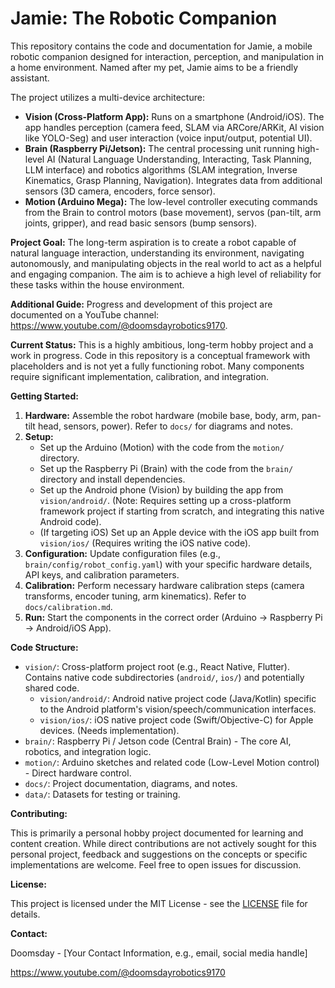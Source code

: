 # Jamie: The Robotic Companion

This repository contains the code and documentation for Jamie, a mobile robotic companion designed for interaction, perception, and manipulation in a home environment. Named after my pet, Jamie aims to be a friendly assistant.

The project utilizes a multi-device architecture:
- **Vision (Cross-Platform App):** Runs on a smartphone (Android/iOS). The app handles perception (camera feed, SLAM via ARCore/ARKit, AI vision like YOLO-Seg) and user interaction (voice input/output, potential UI).
- **Brain (Raspberry Pi/Jetson):** The central processing unit running high-level AI (Natural Language Understanding, Interacting, Task Planning, LLM interface) and robotics algorithms (SLAM integration, Inverse Kinematics, Grasp Planning, Navigation). Integrates data from additional sensors (3D camera, encoders, force sensor).
- **Motion (Arduino Mega):** The low-level controller executing commands from the Brain to control motors (base movement), servos (pan-tilt, arm joints, gripper), and read basic sensors (bump sensors).

**Project Goal:**
The long-term aspiration is to create a robot capable of natural language interaction, understanding its environment, navigating autonomously, and manipulating objects in the real world to act as a helpful and engaging companion. The aim is to achieve a high level of reliability for these tasks within the house environment.

**Additional Guide:**
Progress and development of this project are documented on a YouTube channel: https://www.youtube.com/@doomsdayrobotics9170.

**Current Status:**
This is a highly ambitious, long-term hobby project and a work in progress. Code in this repository is a conceptual framework with placeholders and is not yet a fully functioning robot. Many components require significant implementation, calibration, and integration.

**Getting Started:**

1.  **Hardware:** Assemble the robot hardware (mobile base, body, arm, pan-tilt head, sensors, power). Refer to `docs/` for diagrams and notes.
2.  **Setup:**
    *   Set up the Arduino (Motion) with the code from the `motion/` directory.
    *   Set up the Raspberry Pi (Brain) with the code from the `brain/` directory and install dependencies.
    *   Set up the Android phone (Vision) by building the app from `vision/android/`. (Note: Requires setting up a cross-platform framework project if starting from scratch, and integrating this native Android code).
    *   (If targeting iOS) Set up an Apple device with the iOS app built from `vision/ios/` (Requires writing the iOS native code).
3.  **Configuration:** Update configuration files (e.g., `brain/config/robot_config.yaml`) with your specific hardware details, API keys, and calibration parameters.
4.  **Calibration:** Perform necessary hardware calibration steps (camera transforms, encoder tuning, arm kinematics). Refer to `docs/calibration.md`.
5.  **Run:** Start the components in the correct order (Arduino -> Raspberry Pi -> Android/iOS App).

**Code Structure:**

- `vision/`: Cross-platform project root (e.g., React Native, Flutter). Contains native code subdirectories (`android/`, `ios/`) and potentially shared code.
    - `vision/android/`: Android native project code (Java/Kotlin) specific to the Android platform's vision/speech/communication interfaces.
    - `vision/ios/`: iOS native project code (Swift/Objective-C) for Apple devices. (Needs implementation).
- `brain/`: Raspberry Pi / Jetson code (Central Brain) - The core AI, robotics, and integration logic.
- `motion/`: Arduino sketches and related code (Low-Level Motion control) - Direct hardware control.
- `docs/`: Project documentation, diagrams, and notes.
- `data/`: Datasets for testing or training.

**Contributing:**

This is primarily a personal hobby project documented for learning and content creation. While direct contributions are not actively sought for this personal project, feedback and suggestions on the concepts or specific implementations are welcome. Feel free to open issues for discussion.

**License:**

This project is licensed under the MIT License - see the [LICENSE](LICENSE) file for details.

**Contact:**

Doomsday - [Your Contact Information, e.g., email, social media handle]

https://www.youtube.com/@doomsdayrobotics9170
